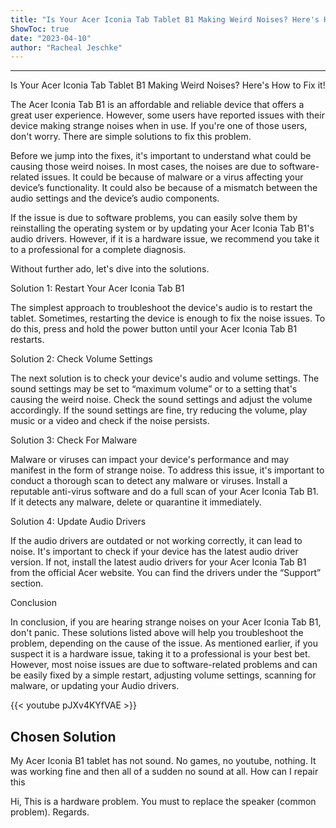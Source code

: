 ```yaml
---
title: "Is Your Acer Iconia Tab Tablet B1 Making Weird Noises? Here's How to Fix it!"
ShowToc: true 
date: "2023-04-10"
author: "Racheal Jeschke"
---
```

*****
Is Your Acer Iconia Tab Tablet B1 Making Weird Noises? Here's How to Fix it!

The Acer Iconia Tab B1 is an affordable and reliable device that offers a great user experience. However, some users have reported issues with their device making strange noises when in use. If you're one of those users, don't worry. There are simple solutions to fix this problem.

Before we jump into the fixes, it's important to understand what could be causing those weird noises. In most cases, the noises are due to software-related issues. It could be because of malware or a virus affecting your device’s functionality. It could also be because of a mismatch between the audio settings and the device’s audio components.

If the issue is due to software problems, you can easily solve them by reinstalling the operating system or by updating your Acer Iconia Tab B1's audio drivers. However, if it is a hardware issue, we recommend you take it to a professional for a complete diagnosis.

Without further ado, let's dive into the solutions.

Solution 1: Restart Your Acer Iconia Tab B1

The simplest approach to troubleshoot the device's audio is to restart the tablet. Sometimes, restarting the device is enough to fix the noise issues. To do this, press and hold the power button until your Acer Iconia Tab B1 restarts.

Solution 2: Check Volume Settings

The next solution is to check your device's audio and volume settings. The sound settings may be set to “maximum volume” or to a setting that's causing the weird noise. Check the sound settings and adjust the volume accordingly. If the sound settings are fine, try reducing the volume, play music or a video and check if the noise persists.

Solution 3: Check For Malware

Malware or viruses can impact your device's performance and may manifest in the form of strange noise. To address this issue, it's important to conduct a thorough scan to detect any malware or viruses. Install a reputable anti-virus software and do a full scan of your Acer Iconia Tab B1. If it detects any malware, delete or quarantine it immediately.

Solution 4: Update Audio Drivers

If the audio drivers are outdated or not working correctly, it can lead to noise. It's important to check if your device has the latest audio driver version. If not, install the latest audio drivers for your Acer Iconia Tab B1 from the official Acer website. You can find the drivers under the “Support” section.

Conclusion

In conclusion, if you are hearing strange noises on your Acer Iconia Tab B1, don't panic. These solutions listed above will help you troubleshoot the problem, depending on the cause of the issue. As mentioned earlier, if you suspect it is a hardware issue, taking it to a professional is your best bet. However, most noise issues are due to software-related problems and can be easily fixed by a simple restart, adjusting volume settings, scanning for malware, or updating your Audio drivers.

{{< youtube pJXv4KYfVAE >}} 



## Chosen Solution
 My Acer Iconia B1 tablet has not sound.  No games, no youtube, nothing.  It was working fine and then all of a sudden no sound at all.  How can I repair this

 Hi,
This is a hardware problem. You must to replace the speaker (common problem).
Regards.




